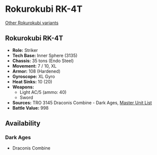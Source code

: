 # Rokurokubi RK-4T

[Other Rokurokubi variants](../rokurokubi.md)

## Rokurokubi RK-4T
- **Role:** Striker
- **Tech Base:** Inner Sphere (3135)
- **Chassis:** 35 tons (Endo Steel)
- **Movement:** 7 / 10, XL
- **Armor:** 108 (Hardened)
- **Gyroscope:** XL Gyro
- **Heat Sinks:** 10 (20)
- **Weapons:**
  - Light AC/5 (ammo: 40)
  - Sword
- **Sources:** TRO 3145 Draconis Combine - Dark Ages, [Master Unit List](http://masterunitlist.info/Unit/Details/6392/rokurokubi-rk-4t)
- **Battle Value:** 998

## Availability

### Dark Ages
- Draconis Combine

